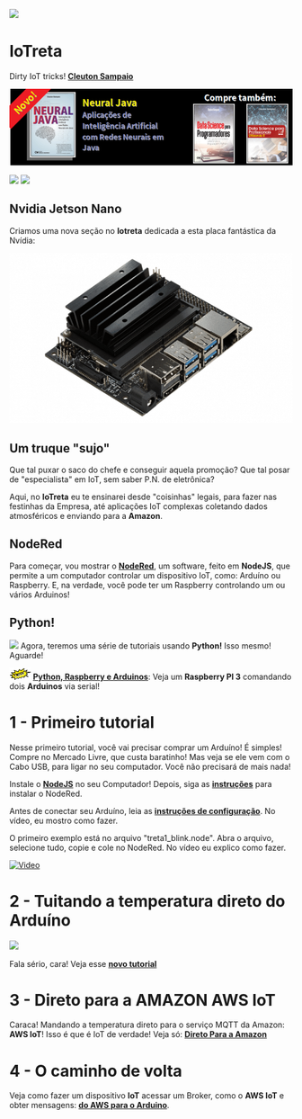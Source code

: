 ![](./logo-iotreta.png)
# IoTreta
Dirty IoT tricks!
[**Cleuton Sampaio**](https://github.com/cleuton)

[![](./banner_livros2.png)](https://www.lcm.com.br/site/#livros/busca?term=cleuton)

[![](./logo_fundo_branco.png)](http://datalearninghub.com)
[![](./olhar_computacional.bmp)](http://olharcomputacional.com)

## Nvidia Jetson Nano

Criamos uma nova seção no **Iotreta** dedicada a esta placa fantástica da Nvídia:

[![](./jetson/jetson.png)](./jetson)


## Um truque "sujo"

Que tal puxar o saco do chefe e conseguir aquela promoção? Que tal posar de "especialista" em IoT, sem saber P.N. de eletrônica? 

Aqui, no **IoTreta** eu te ensinarei desde "coisinhas" legais, para fazer nas festinhas da Empresa, até aplicações IoT complexas coletando dados atmosféricos e enviando para a **Amazon**.

## NodeRed

Para começar, vou mostrar o [**NodeRed**](https://nodered.org), um software, feito em **NodeJS**, que permite a um computador controlar um dispositivo IoT, como: Arduíno ou Raspberry. E, na verdade, você pode ter um Raspberry controlando um ou vários Arduinos!

## Python!
![](./python.png)
Agora, teremos uma série de tutoriais usando **Python!** Isso mesmo! Aguarde!

![](./new.png) [**Python, Raspberry e Arduinos**](./rasp_arduino): Veja um **Raspberry PI 3** comandando dois **Arduinos** via serial!

# 1 - Primeiro tutorial

Nesse primeiro tutorial, você vai precisar comprar um Arduíno! É simples! Compre no Mercado Livre, que custa baratinho! Mas veja se ele vem com o Cabo USB, para ligar no seu computador. Você não precisará de mais nada!

Instale o [**NodeJS**](https://nodejs.org/en/) no seu Computador! Depois, siga as [**instruções**](https://nodered.org/docs/getting-started/) para instalar o NodeRed.

Antes de conectar seu Arduíno, leia as [**instruções de configuração**](https://nodered.org/docs/hardware/arduino). No vídeo, eu mostro como fazer.

O primeiro exemplo está no arquivo "treta1_blink.node". Abra o arquivo, selecione tudo, copie e cole no NodeRed. No vídeo eu explico como fazer.

[![Video](http://img.youtube.com/vi/i-sae3emnBU/0.jpg)](http://www.youtube.com/watch?v=i-sae3emnBU)

# 2 - Tuitando a temperatura direto do Arduíno

![](./arduino_twitter.png)

Fala sério, cara! Veja esse [**novo tutorial**](./iotwitando)

# 3 - Direto para a AMAZON AWS IoT

Caraca! Mandando a temperatura direto para o serviço MQTT da Amazon: **AWS IoT**! Isso é que é IoT de verdade!
Veja só: [**Direto Para a Amazon**](./DiretoParaAmazon)

# 4 - O caminho de volta

Veja como fazer um dispositivo **IoT** acessar um Broker, como o **AWS IoT** e obter mensagens: [**do AWS para o Arduino**](./amazon_arduino).

